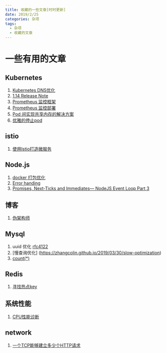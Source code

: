 ```yaml
---
title: 收藏的一些文章[时时更新]
date: 2019/2/25
categories: 杂项
tags: 
  - 杂项
  - 收藏的文章
---
```

# 一些有用的文章
## Kubernetes
1. [Kubernetes DNS优化](https://mp.weixin.qq.com/s/IGrUZLMvK8UppZTqt9bbSA)
2. [1.14 Release Note](https://mp.weixin.qq.com/s/N6dC1S1Ezhh_-cFIbFScgQ)
3. [Prometheus 监控框架](https://mp.weixin.qq.com/s?__biz=MzIwNDIzODExOA==&mid=2650166781&idx=1&sn=dd6f5ce36e916c4938f78694df5f4a6b&chksm=8ec1c9b4b9b640a2df8535b1dc42e7548c0a3f8ecb585ccb79b0769f8c8ddce0abc73205408b)
4. [Prometheus 监控部署](https://mp.weixin.qq.com/s/rG1_DqjBjisuhQJNi9U7iA)
5. [Pod 间实现共享内存的解决方案](https://mp.weixin.qq.com/s/W0FpH61r_HM7t8Xw1_Ex6A)
6. [优雅的停止pod](https://mp.weixin.qq.com/s/NwJbBLhomaHBhCkIDR1KWA)
## istio
1. [使用Istio打造微服务](https://mp.weixin.qq.com/s/W-F1ETV1H9yBm9sOiCEUSQ)
## Node.js
1. [docker 打包优化](https://mp.weixin.qq.com/s/G4pX6OwI8muzRtXBxNak8Q)
2. [Error handing](https://levelup.gitconnected.com/the-definite-guide-to-handling-errors-gracefully-in-javascript-58424d9c60e6)
3. [Promises, Next-Ticks and Immediates— NodeJS Event Loop Part 3](https://jsblog.insiderattack.net/promises-next-ticks-and-immediates-nodejs-event-loop-part-3-9226cbe7a6aa)
## 博客
1. [伪架构师](https://blog.fleeto.us/)
## Mysql
1. uuid 优化 [rfc4122](https://tools.ietf.org/html/rfc4122.html)
2. [慢查询优化] (https://zhangcolin.github.io/2019/03/30/slow-optimization)
3. [count(*)](https://mp.weixin.qq.com/s?__biz=MzUyNDkzNzczNQ==&mid=2247486233&idx=1&sn=2b248891f259c05cf81d1172b288079c)
## Redis
1. [寻找热点key](https://mp.weixin.qq.com/s/XO_SxQEppUKsrAMQTxXFwA)
## 系统性能
1. [CPU性能诊断](https://bryantchang.github.io/2019/03/17/cpu-profile-two)
## network
1. [一个TCP能够建立多少个HTTP请求](https://zhuanlan.zhihu.com/p/61423830)
